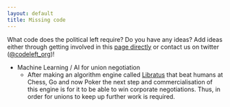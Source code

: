 ```yaml
---
layout: default
title: Missing code 
---
```


What code does the political left require? Do you have any ideas? Add ideas either through getting involved in this [page directly](https://github.com/johhoi/codeleft/) or contact us on twitter ([@codeleft_org](https://twitter.com/Codeleft_org))!

* Machine Learning / AI for union negotiation
    - After making an algorithm engine called [Libratus](https://en.wikipedia.org/wiki/Libratus) that beat humans at Chess, Go and now Poker the next step and commercialisation of this engine is for it to be able to win corporate negotiations. Thus, in order for unions to keep up further work is required.

